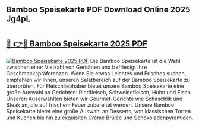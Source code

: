 ## Bamboo Speisekarte PDF Download Online 2025 Jg4pL

# <h2><a href="http://gc6car.nevu.top/?p=Bamboo+Speisekarte">🔗 👉🔴 Bamboo Speisekarte 2025 PDF</a></h2>

[![Bamboo Speisekarte 2025 PDF](https://i.imgur.com/dBaPXMq.png)](http://gc6car.nevu.top/?p=Bamboo+Speisekarte)
Die Bamboo Speisekarte ist die Wahl zwischen einer Vielzahl von Gerichten und befriedigt Ihre Geschmackspräferenzen. Wenn Sie etwas Leichtes und Frisches suchen, empfehlen wir Ihnen, unseren Salatbereich auf der Bamboo Speisekarte zu überprüfen. Für Fleischliebhaber bietet unsere Bamboo Speisekarte eine große Auswahl an Gerichten: Rindfleisch, Schweinefleisch, Huhn und Fisch. Unseren Auserwählten bieten wir Gourmet-Gerichte wie Schaschlik und Steak an, die auf frischem Feuer zubereitet werden. Unsere Bamboo Speisekarte bietet eine große Auswahl an Desserts, von klassischen Torten und Kuchen bis hin zu exquisiten Crème Brûlée und Schokoladenpyramiden.
